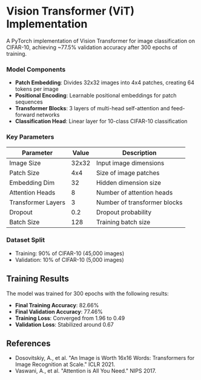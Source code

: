 # Vision Transformer (ViT) Implementation

A PyTorch implementation of Vision Transformer for image classification on CIFAR-10, achieving ~77.5% validation accuracy after 300 epochs of training.

### Model Components

- **Patch Embedding**: Divides 32x32 images into 4x4 patches, creating 64 tokens per image
- **Positional Encoding**: Learnable positional embeddings for patch sequences
- **Transformer Blocks**: 3 layers of multi-head self-attention and feed-forward networks
- **Classification Head**: Linear layer for 10-class CIFAR-10 classification

### Key Parameters

| Parameter | Value | Description |
|-----------|--------|-------------|
| Image Size | 32x32 | Input image dimensions |
| Patch Size | 4x4 | Size of image patches |
| Embedding Dim | 32 | Hidden dimension size |
| Attention Heads | 8 | Number of attention heads |
| Transformer Layers | 3 | Number of transformer blocks |
| Dropout | 0.2 | Dropout probability |
| Batch Size | 128 | Training batch size |

### Dataset Split
- Training: 90% of CIFAR-10 (45,000 images)
- Validation: 10% of CIFAR-10 (5,000 images)

## Training Results

The model was trained for 300 epochs with the following results:

- **Final Training Accuracy**: 82.66%
- **Final Validation Accuracy**: 77.46%
- **Training Loss**: Converged from 1.96 to 0.49
- **Validation Loss**: Stabilized around 0.67

## References

- Dosovitskiy, A., et al. "An Image is Worth 16x16 Words: Transformers for Image Recognition at Scale." ICLR 2021.
- Vaswani, A., et al. "Attention is All You Need." NIPS 2017.

